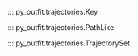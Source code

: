 ::: py_outfit.trajectories.Key

::: py_outfit.trajectories.PathLike

::: py_outfit.trajectories.TrajectorySet